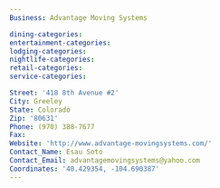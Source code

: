 ```yaml
---
Business: Advantage Moving Systems

dining-categories:
entertainment-categories:
lodging-categories:
nightlife-categories:
retail-categories:
service-categories:

Street: '418 8th Avenue #2'
City: Greeley
State: Colorado
Zip: '80631'
Phone: (970) 388-7677
Fax:
Website: 'http://www.advantage-movingsystems.com/'
Contact_Name: Esau Soto
Contact_Email: advantagemovingsystems@yahoo.com
Coordinates: '40.429354, -104.690387'
---
```



